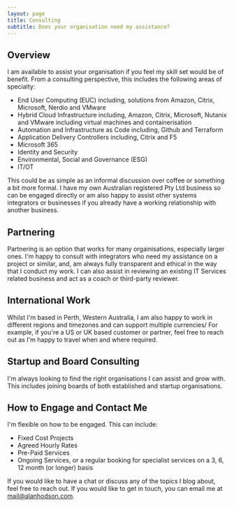 ```yaml
---
layout: page
title: Consulting
subtitle: Does your organisation need my assistance?
---
```


## Overview
I am available to assist your organisation if you feel my skill set would be of benefit. From a consulting perspective, this includes the following areas of specialty:

-   End User Computing (EUC) including, solutions from Amazon, Citrix, Microsoft, Nerdio and VMware
-   Hybrid Cloud Infrastructure including, Amazon, Citrix, Microsoft, Nutanix and VMware including virtual machines and containerisation
-   Automation and Infrastructure as Code including, Github and Terraform
-   Application Delivery Controllers including, Citrix and F5
-   Microsoft 365
-   Identity and Security
-   Environmental, Social and Governance (ESG)
-   IT/OT

This could be as simple as an informal discussion over coffee or something a bit more formal. I have my own Australian registered Pty Ltd business so can be engaged directly or am also happy to assist other systems integrators or businesses if you already have a working relationship with another business. 

## Partnering

Partnering is an option that works for many orgainisations, especially larger ones. I'm happy to consult with integrators who need my assistance on a project or similar, and, am always fully transparent and ethical in the way that I conduct my work. I can also assist in reviewing an existing IT Services related business and act as a coach or third-party reviewer.

## International Work

Whilst I'm based in Perth, Western Australia, I am also happy to work in different regions and timezones and can support multiple currencies/ For example, if you're a US or UK based customer or partner, feel free to reach out as I'm happy to travel when and where required.

## Startup and Board Consulting

I'm always looking to find the right organisations I can assist and grow with. This includes joining boards of both established and startup organisations.

## How to Engage and Contact Me

I'm flexible on how to be engaged. This can include:

-   Fixed Cost Projects
-   Agreed Hourly Rates
-   Pre-Paid Services
-   Ongoing Services, or a regular booking for specialist services on a 3, 6, 12 month (or longer) basis

If you would like to have a chat or discuss any of the topics I blog about, feel free to reach out. If you would like to get in touch, you can email me at <mail@alanhodson.com>.